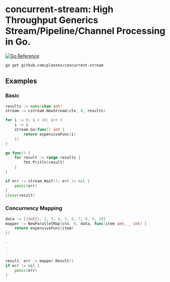 # **concurrent-stream**: High Throughput Generics Stream/Pipeline/Channel Processing in Go.

[![Go Reference](https://pkg.go.dev/badge/github.com/planxnx/concurrent-stream.svg)](https://pkg.go.dev/github.com/planxnx/concurrent-stream)

```sh
go get github.com/planxnx/concurrent-stream
```

## Examples

### Basic

```go
results := make(chan int)
stream := cstream.NewStream(ctx, 8, results)

for i := 0; i < 10; i++ {
	i := i
	stream.Go(func() int {
		return expensiveFunc(i)
	})
}

go func() {
	for result := range results {
		fmt.Pritln(result)
	}
}

if err := stream.Wait(); err != nil {
	panic(err)
}
close(result)
```

### Concurrency Mapping

```go
data := []int{1, 2, 3, 4, 5, 6, 7, 8, 9, 10}
mapper := NewParallelMap(ctx, 8, data, func(item int, _ int) {
	return expensiveFunc(item)
})

.
.
.

result, err := mapper.Result()
if err != nil {
	panic(err)
}
```

